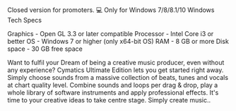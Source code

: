 Closed version for promoters. 💻 Only for Windows 7/8/8.1/10 Windows Tech Specs

Graphics - Open GL 3.3 or later compatible
Processor - Intel Core i3 or better
OS - Windows 7 or higher (only x64-bit OS)
RAM - 8 GB or more
Disk space - 30 GB free space

Want to fulfil your Dream of being a creative music producer, even without any experience? Cymatics Ultimate Edition lets you get started right away. Simply choose sounds from a massive collection of beats, tunes and vocals at chart quality level. Combine sounds and loops per drag & drop, play a whole library of software instruments and apply professional effects. It's time to your creative ideas to take centre stage. Simply create music..
